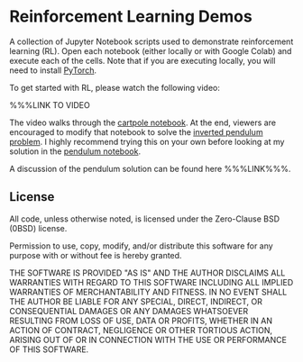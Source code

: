# Reinforcement Learning Demos

A collection of Jupyter Notebook scripts used to demonstrate reinforcement learning (RL). Open each notebook (either locally or with Google Colab) and execute each of the cells. Note that if you are executing locally, you will need to install [PyTorch](https://pytorch.org/get-started/locally/).

To get started with RL, please watch the following video:

%%%LINK TO VIDEO

The video walks through the [cartpole notebook](rl-demo-cartpole.ipynb). At the end, viewers are encouraged to modify that notebook to solve the [inverted pendulum problem](https://gymnasium.farama.org/environments/classic_control/pendulum/). I highly recommend trying this on your own before looking at my solution in the [pendulum notebook](rl-demo-pendulum.ipynb).

A discussion of the pendulum solution can be found here %%%LINK%%%.

## License

All code, unless otherwise noted, is licensed under the Zero-Clause BSD (0BSD) license.

Permission to use, copy, modify, and/or distribute this software for any purpose with or without fee is hereby granted.

THE SOFTWARE IS PROVIDED "AS IS" AND THE AUTHOR DISCLAIMS ALL WARRANTIES WITH REGARD TO THIS SOFTWARE INCLUDING ALL IMPLIED WARRANTIES OF MERCHANTABILITY AND FITNESS. IN NO EVENT SHALL THE AUTHOR BE LIABLE FOR ANY SPECIAL, DIRECT, INDIRECT, OR CONSEQUENTIAL DAMAGES OR ANY DAMAGES WHATSOEVER RESULTING FROM LOSS OF USE, DATA OR PROFITS, WHETHER IN AN ACTION OF CONTRACT, NEGLIGENCE OR OTHER TORTIOUS ACTION, ARISING OUT OF OR IN CONNECTION WITH THE USE OR PERFORMANCE OF THIS SOFTWARE.